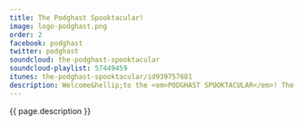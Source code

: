 ```yaml
---
title: The Podghast Spooktacular!
image: logo-podghast.png
order: 2
facebook: podghast
twitter: podghast
soundcloud: the-podghast-spooktacular
soundcloud-playlist: 57449459
itunes: the-podghast-spooktacular/id939757681
description: Welcome&hellip;to the <em>PODGHAST SPOOKTACULAR</em>! The scariest podcast ever created, featuring 100% true tales retold by eccentric scientist Dr Heinrich Von Schtupplegap MD. 
---
```


<p>
	{{ page.description }}
</p>